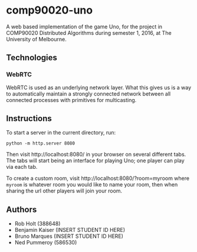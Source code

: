 # comp90020-uno

A web based implementation of the game Uno, for the project in
COMP90020 Distributed Algorithms during semester 1, 2016, at
The University of Melbourne.

## Technologies

### WebRTC

WebRTC is used as an underlying network layer.
What this gives us is a way to automatically maintain a strongly
connected network between all connected processes with primitives
for multicasting.

## Instructions

To start a server in the current directory, run:

```
python -m http.server 8080
```

Then visit http://localhost:8080/ in your browser on several different
tabs.
The tabs will start being an interface for playing Uno; one player can
play via each tab.

To create a custom room, visit http://localhost:8080/?room=myroom where `myroom`
is whatever room you would like to name your room, then when sharing the url
other players will join your room.

## Authors

* Rob Holt (388648)
* Benjamin Kaiser (INSERT STUDENT ID HERE)
* Bruno Marques (INSERT STUDENT ID HERE)
* Ned Pummeroy (586530)
